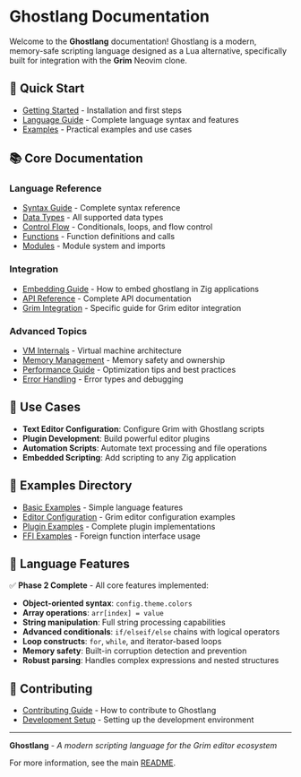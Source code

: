 # Ghostlang Documentation

Welcome to the **Ghostlang** documentation! Ghostlang is a modern, memory-safe scripting language designed as a Lua alternative, specifically built for integration with the **Grim** Neovim clone.

## 🚀 Quick Start

- [Getting Started](getting-started.md) - Installation and first steps
- [Language Guide](language-guide.md) - Complete language syntax and features
- [Examples](examples/) - Practical examples and use cases

## 📚 Core Documentation

### Language Reference
- [Syntax Guide](syntax-guide.md) - Complete syntax reference
- [Data Types](data-types.md) - All supported data types
- [Control Flow](control-flow.md) - Conditionals, loops, and flow control
- [Functions](functions.md) - Function definitions and calls
- [Modules](modules.md) - Module system and imports

### Integration
- [Embedding Guide](embedding.md) - How to embed ghostlang in Zig applications
- [API Reference](api.md) - Complete API documentation
- [Grim Integration](grim-integration.md) - Specific guide for Grim editor integration

### Advanced Topics
- [VM Internals](vm-internals.md) - Virtual machine architecture
- [Memory Management](memory-management.md) - Memory safety and ownership
- [Performance Guide](performance.md) - Optimization tips and best practices
- [Error Handling](error-handling.md) - Error types and debugging

## 🎯 Use Cases

- **Text Editor Configuration**: Configure Grim with Ghostlang scripts
- **Plugin Development**: Build powerful editor plugins
- **Automation Scripts**: Automate text processing and file operations
- **Embedded Scripting**: Add scripting to any Zig application

## 🔧 Examples Directory

- [Basic Examples](examples/basic/) - Simple language features
- [Editor Configuration](examples/grim-config/) - Grim editor configuration examples
- [Plugin Examples](examples/plugins/) - Complete plugin implementations
- [FFI Examples](examples/ffi/) - Foreign function interface usage

## 📖 Language Features

✅ **Phase 2 Complete** - All core features implemented:

- **Object-oriented syntax**: `config.theme.colors`
- **Array operations**: `arr[index] = value`
- **String manipulation**: Full string processing capabilities
- **Advanced conditionals**: `if/elseif/else` chains with logical operators
- **Loop constructs**: `for`, `while`, and iterator-based loops
- **Memory safety**: Built-in corruption detection and prevention
- **Robust parsing**: Handles complex expressions and nested structures

## 🤝 Contributing

- [Contributing Guide](../CONTRIBUTING.md) - How to contribute to Ghostlang
- [Development Setup](development.md) - Setting up the development environment

---

**Ghostlang** - *A modern scripting language for the Grim editor ecosystem*

For more information, see the main [README](../README.md).